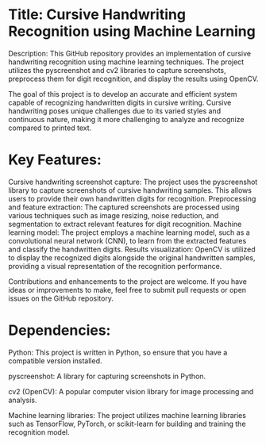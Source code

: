 # Title: Cursive Handwriting Recognition using Machine Learning

Description:
This GitHub repository provides an implementation of cursive handwriting recognition using machine learning techniques. The project utilizes the pyscreenshot and cv2 libraries to capture screenshots, preprocess them for digit recognition, and display the results using OpenCV.

The goal of this project is to develop an accurate and efficient system capable of recognizing handwritten digits in cursive writing. Cursive handwriting poses unique challenges due to its varied styles and continuous nature, making it more challenging to analyze and recognize compared to printed text.

# Key Features:

Cursive handwriting screenshot capture: The project uses the pyscreenshot library to capture screenshots of cursive handwriting samples. This allows users to provide their own handwritten digits for recognition.
Preprocessing and feature extraction: The captured screenshots are processed using various techniques such as image resizing, noise reduction, and segmentation to extract relevant features for digit recognition.
Machine learning model: The project employs a machine learning model, such as a convolutional neural network (CNN), to learn from the extracted features and classify the handwritten digits.
Results visualization: OpenCV is utilized to display the recognized digits alongside the original handwritten samples, providing a visual representation of the recognition performance.

Contributions and enhancements to the project are welcome. If you have ideas or improvements to make, feel free to submit pull requests or open issues on the GitHub repository.

# Dependencies:

Python: This project is written in Python, so ensure that you have a compatible version installed.

pyscreenshot: A library for capturing screenshots in Python.

cv2 (OpenCV): A popular computer vision library for image processing and analysis.

Machine learning libraries: The project utilizes machine learning libraries such as TensorFlow, PyTorch, or scikit-learn for building and training the recognition model.








